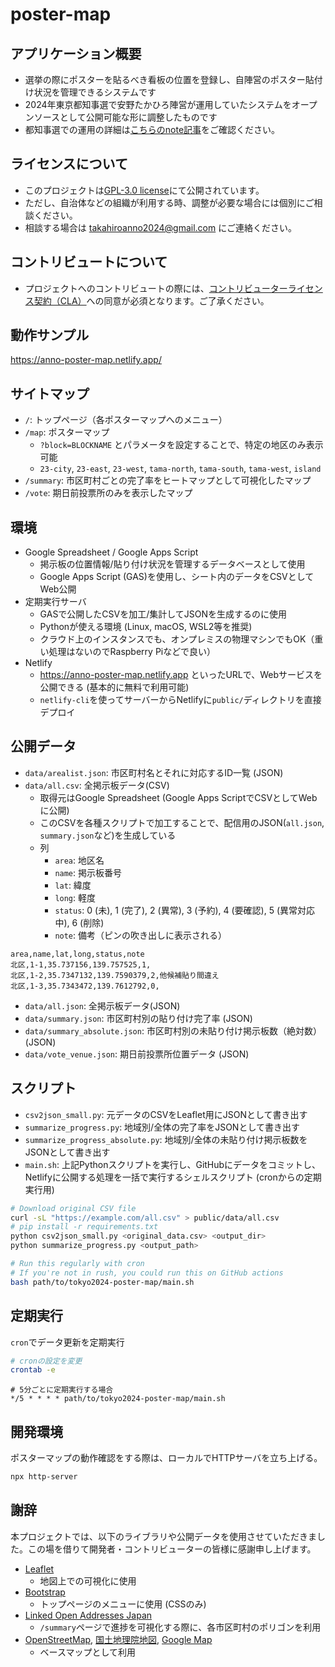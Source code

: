 # poster-map
## アプリケーション概要
* 選挙の際にポスターを貼るべき看板の位置を登録し、自陣営のポスター貼付け状況を管理できるシステムです
* 2024年東京都知事選で安野たかひろ陣営が運用していたシステムをオープンソースとして公開可能な形に調整したものです
* 都知事選での運用の詳細は[こちらのnote記事](https://note.com/annotakahiro24/n/nb7c6d5d5f172)をご確認ください。

## ライセンスについて
* このプロジェクトは[GPL-3.0 license](https://github.com/takahiroanno2024/anno-ai-avatar?tab=GPL-3.0-1-ov-file)にて公開されています。
* ただし、自治体などの組織が利用する時、調整が必要な場合には個別にご相談ください。
* 相談する場合は takahiroanno2024@gmail.com にご連絡ください。

## コントリビュートについて
* プロジェクトへのコントリビュートの際には、[コントリビューターライセンス契約（CLA）](https://github.com/takahiroanno2024/poster-map/blob/main/CLA.md)への同意が必須となります。ご了承ください。


## 動作サンプル
https://anno-poster-map.netlify.app/

## サイトマップ
- `/`: トップページ（各ポスターマップへのメニュー）
- `/map`: ポスターマップ
    - `?block=BLOCKNAME` とパラメータを設定することで、特定の地区のみ表示可能
    - `23-city`, `23-east`, `23-west`, `tama-north`, `tama-south`, `tama-west`, `island`
- `/summary`: 市区町村ごとの完了率をヒートマップとして可視化したマップ
- `/vote`: 期日前投票所のみを表示したマップ

## 環境
- Google Spreadsheet / Google Apps Script
    - 掲示板の位置情報/貼り付け状況を管理するデータベースとして使用
    - Google Apps Script (GAS)を使用し、シート内のデータをCSVとしてWeb公開
- 定期実行サーバ
    - GASで公開したCSVを加工/集計してJSONを生成するのに使用
    - Pythonが使える環境 (Linux, macOS, WSL2等を推奨)
    - クラウド上のインスタンスでも、オンプレミスの物理マシンでもOK（重い処理はないのでRaspberry Piなどで良い）
- Netlify
    - https://anno-poster-map.netlify.app といったURLで、Webサービスを公開できる (基本的に無料で利用可能)
    - `netlify-cli`を使ってサーバーからNetlifyに`public/`ディレクトリを直接デプロイ

## 公開データ
- `data/arealist.json`: 市区町村名とそれに対応するID一覧 (JSON)
- `data/all.csv`: 全掲示板データ(CSV)
    - 取得元はGoogle Spreadsheet (Google Apps ScriptでCSVとしてWebに公開)
    - このCSVを各種スクリプトで加工することで、配信用のJSON(`all.json`, `summary.json`など)を生成している
    - 列
        - `area`: 地区名
        - `name`: 掲示板番号
        - `lat`: 緯度
        - `long`: 軽度
        - `status`: 0 (未), 1 (完了), 2 (異常), 3 (予約), 4 (要確認), 5 (異常対応中), 6 (削除)
        - `note`: 備考（ピンの吹き出しに表示される）
```csv
area,name,lat,long,status,note
北区,1-1,35.737156,139.757525,1,
北区,1-2,35.7347132,139.7590379,2,他候補貼り間違え
北区,1-3,35.7343472,139.7612792,0,
```
- `data/all.json`: 全掲示板データ(JSON)
- `data/summary.json`: 市区町村別の貼り付け完了率 (JSON)
- `data/summary_absolute.json`: 市区町村別の未貼り付け掲示板数（絶対数） (JSON)
- `data/vote_venue.json`: 期日前投票所位置データ (JSON)

## スクリプト
- `csv2json_small.py`: 元データのCSVをLeaflet用にJSONとして書き出す
- `summarize_progress.py`: 地域別/全体の完了率をJSONとして書き出す
- `summarize_progress_absolute.py`: 地域別/全体の未貼り付け掲示板数をJSONとして書き出す
- `main.sh`: 上記Pythonスクリプトを実行し、GitHubにデータをコミットし、Netlifyに公開する処理を一括で実行するシェルスクリプト (cronからの定期実行用)

```sh
# Download original CSV file
curl -sL "https://example.com/all.csv" > public/data/all.csv
# pip install -r requirements.txt
python csv2json_small.py <original_data.csv> <output_dir>
python summarize_progress.py <output_path>
```

```sh
# Run this regularly with cron
# If you're not in rush, you could run this on GitHub actions
bash path/to/tokyo2024-poster-map/main.sh
```

## 定期実行
`cron`でデータ更新を定期実行
```sh
# cronの設定を変更
crontab -e
```
```
# 5分ごとに定期実行する場合
*/5 * * * * path/to/tokyo2024-poster-map/main.sh
```

## 開発環境
ポスターマップの動作確認をする際は、ローカルでHTTPサーバを立ち上げる。
```sh
npx http-server
```

## 謝辞
本プロジェクトでは、以下のライブラリや公開データを使用させていただきました。この場を借りて開発者・コントリビューターの皆様に感謝申し上げます。
- [Leaflet](https://leafletjs.com/)
    - 地図上での可視化に使用
- [Bootstrap](https://getbootstrap.jp/)
    - トップページのメニューに使用 (CSSのみ)
- [Linked Open Addresses Japan](https://uedayou.net/loa/)
    - `/summary`ページで進捗を可視化する際に、各市区町村のポリゴンを利用
- [OpenStreetMap](https://www.openstreetmap.org/copyright), [国土地理院地図](https://maps.gsi.go.jp/development/ichiran.html), [Google Map](https://www.google.com/maps)
    - ベースマップとして利用